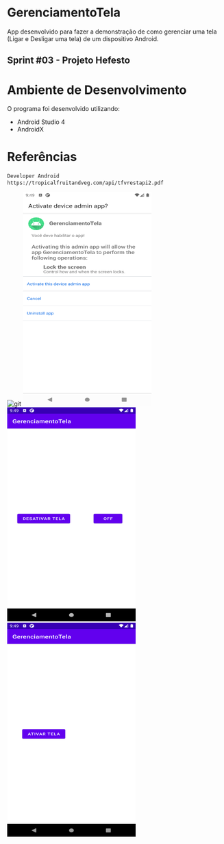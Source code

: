 # GerenciamentoTela
App desenvolvido para fazer a demonstração de como gerenciar uma tela (Ligar e Desligar uma tela) de um dispositivo Android.

## Sprint #03 - Projeto Hefesto

# Ambiente de Desenvolvimento
 O programa foi desenvolvido utilizando:
 - Android Studio 4
 - AndroidX

# Referências
	Developer Android
	https://tropicalfruitandveg.com/api/tfvrestapi2.pdf

<img src="https://github.com/EdgardOliveira/GerenciamentoTela/blob/main/imagens/tela.gif" alt="git"  height="500" width="300">
<img src="https://github.com/EdgardOliveira/GerenciamentoTela/blob/main/imagens/permissoes.png" alt="permissoes"  height="500" width="300">
<img src="https://github.com/EdgardOliveira/GerenciamentoTela/blob/main/imagens/gerenciamento.png" alt="gerenciamento"  height="500" width="300">
<img src="https://github.com/EdgardOliveira/GerenciamentoTela/blob/main/imagens/habilitar.png" alt="habilitar"  height="500" width="300">
